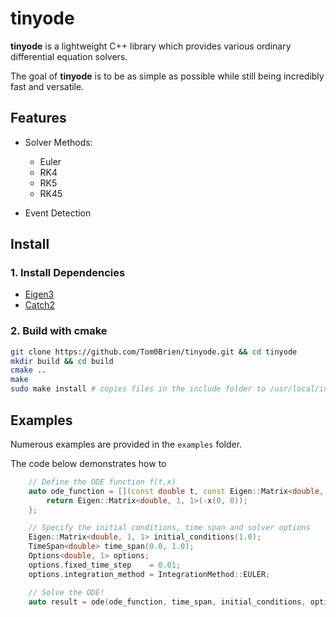 tinyode
===========

**tinyode** is a lightweight C++ library which provides various ordinary differential equation solvers.

The goal of **tinyode** is to be as simple as possible while still being incredibly fast and versatile.

## Features

- Solver Methods:
  - Euler
  - RK4
  - RK5
  - RK45

- Event Detection


## Install

### 1. Install Dependencies
- [Eigen3](https://eigen.tuxfamily.org/index.php?title=Main_Page)
- [Catch2](https://github.com/catchorg/Catch2)

### 2. Build with cmake
  ```bash
  git clone https://github.com/Tom0Brien/tinyode.git && cd tinyode
  mkdir build && cd build
  cmake ..
  make
  sudo make install # copies files in the include folder to /usr/local/include*
  ```

## Examples
Numerous examples are provided in the `examples` folder. 

The code below demonstrates how to
```c++
    // Define the ODE function f(t,x)
    auto ode_function = [](const double t, const Eigen::Matrix<double, 1, 1>& x) -> Eigen::Matrix<double, 1, 1> {
        return Eigen::Matrix<double, 1, 1>(-x(0, 0));
    };

    // Specify the initial conditions, time span and solver options
    Eigen::Matrix<double, 1, 1> initial_conditions(1.0);
    TimeSpan<double> time_span(0.0, 1.0);
    Options<double, 1> options;
    options.fixed_time_step    = 0.01;
    options.integration_method = IntegrationMethod::EULER;

    // Solve the ODE!
    auto result = ode(ode_function, time_span, initial_conditions, options);
```

